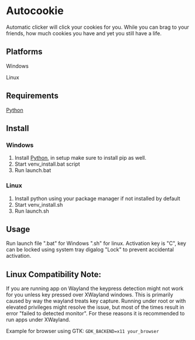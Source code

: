# Autocookie
  Automatic clicker will click your cookies for you. While you can brag to your friends,
  how much cookies you have and yet you still have a life.

## Platforms
  Windows
  
  Linux
  
## Requirements
  [Python](https://www.python.org/)

## Install
### Windows
  1. Install [Python](https://www.python.org/), in setup make sure to install pip as well.
  2. Start venv_install.bat script
  3. Run launch.bat
### Linux
  1. Install python using your package manager if not installed by default
  2. Start venv_install.sh
  3. Run launch.sh
  
## Usage
  Run launch file ".bat" for Windows ".sh" for linux.
  Activation key is "C", key can be locked using system tray digalog "Lock" to prevent accidental activation.
  
## Linux Compatibility Note:
  If you are running app on Wayland the keypress detection might not work for you unless key pressed over XWayland windows.
  This is primarily caused by way the wayland treats key capture. Running under root or with elevated privileges might resolve the issue,
  but most of the times result in error "failed to detected monitor".
  For these reasons it is recommended to run apps under XWayland.
  
  Example for browser using GTK: `GDK_BACKEND=x11 your_browser`
  
